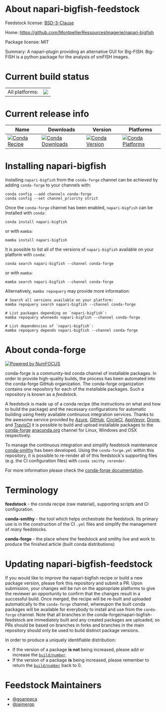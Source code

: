 About napari-bigfish-feedstock
==============================

Feedstock license: [BSD-3-Clause](https://github.com/conda-forge/napari-bigfish-feedstock/blob/main/LICENSE.txt)

Home: https://github.com/MontpellierRessourcesImagerie/napari-bigfish

Package license: MIT

Summary: A napari-plugin providing an alternative GUI for Big-FISH.
Big-FISH is a python package for the analysis of smFISH images.


Current build status
====================


<table><tr><td>All platforms:</td>
    <td>
      <a href="https://dev.azure.com/conda-forge/feedstock-builds/_build/latest?definitionId=19216&branchName=main">
        <img src="https://dev.azure.com/conda-forge/feedstock-builds/_apis/build/status/napari-bigfish-feedstock?branchName=main">
      </a>
    </td>
  </tr>
</table>

Current release info
====================

| Name | Downloads | Version | Platforms |
| --- | --- | --- | --- |
| [![Conda Recipe](https://img.shields.io/badge/recipe-napari--bigfish-green.svg)](https://anaconda.org/conda-forge/napari-bigfish) | [![Conda Downloads](https://img.shields.io/conda/dn/conda-forge/napari-bigfish.svg)](https://anaconda.org/conda-forge/napari-bigfish) | [![Conda Version](https://img.shields.io/conda/vn/conda-forge/napari-bigfish.svg)](https://anaconda.org/conda-forge/napari-bigfish) | [![Conda Platforms](https://img.shields.io/conda/pn/conda-forge/napari-bigfish.svg)](https://anaconda.org/conda-forge/napari-bigfish) |

Installing napari-bigfish
=========================

Installing `napari-bigfish` from the `conda-forge` channel can be achieved by adding `conda-forge` to your channels with:

```
conda config --add channels conda-forge
conda config --set channel_priority strict
```

Once the `conda-forge` channel has been enabled, `napari-bigfish` can be installed with `conda`:

```
conda install napari-bigfish
```

or with `mamba`:

```
mamba install napari-bigfish
```

It is possible to list all of the versions of `napari-bigfish` available on your platform with `conda`:

```
conda search napari-bigfish --channel conda-forge
```

or with `mamba`:

```
mamba search napari-bigfish --channel conda-forge
```

Alternatively, `mamba repoquery` may provide more information:

```
# Search all versions available on your platform:
mamba repoquery search napari-bigfish --channel conda-forge

# List packages depending on `napari-bigfish`:
mamba repoquery whoneeds napari-bigfish --channel conda-forge

# List dependencies of `napari-bigfish`:
mamba repoquery depends napari-bigfish --channel conda-forge
```


About conda-forge
=================

[![Powered by
NumFOCUS](https://img.shields.io/badge/powered%20by-NumFOCUS-orange.svg?style=flat&colorA=E1523D&colorB=007D8A)](https://numfocus.org)

conda-forge is a community-led conda channel of installable packages.
In order to provide high-quality builds, the process has been automated into the
conda-forge GitHub organization. The conda-forge organization contains one repository
for each of the installable packages. Such a repository is known as a *feedstock*.

A feedstock is made up of a conda recipe (the instructions on what and how to build
the package) and the necessary configurations for automatic building using freely
available continuous integration services. Thanks to the awesome service provided by
[Azure](https://azure.microsoft.com/en-us/services/devops/), [GitHub](https://github.com/),
[CircleCI](https://circleci.com/), [AppVeyor](https://www.appveyor.com/),
[Drone](https://cloud.drone.io/welcome), and [TravisCI](https://travis-ci.com/)
it is possible to build and upload installable packages to the
[conda-forge](https://anaconda.org/conda-forge) [anaconda.org](https://anaconda.org/)
channel for Linux, Windows and OSX respectively.

To manage the continuous integration and simplify feedstock maintenance
[conda-smithy](https://github.com/conda-forge/conda-smithy) has been developed.
Using the ``conda-forge.yml`` within this repository, it is possible to re-render all of
this feedstock's supporting files (e.g. the CI configuration files) with ``conda smithy rerender``.

For more information please check the [conda-forge documentation](https://conda-forge.org/docs/).

Terminology
===========

**feedstock** - the conda recipe (raw material), supporting scripts and CI configuration.

**conda-smithy** - the tool which helps orchestrate the feedstock.
                   Its primary use is in the construction of the CI ``.yml`` files
                   and simplify the management of *many* feedstocks.

**conda-forge** - the place where the feedstock and smithy live and work to
                  produce the finished article (built conda distributions)


Updating napari-bigfish-feedstock
=================================

If you would like to improve the napari-bigfish recipe or build a new
package version, please fork this repository and submit a PR. Upon submission,
your changes will be run on the appropriate platforms to give the reviewer an
opportunity to confirm that the changes result in a successful build. Once
merged, the recipe will be re-built and uploaded automatically to the
`conda-forge` channel, whereupon the built conda packages will be available for
everybody to install and use from the `conda-forge` channel.
Note that all branches in the conda-forge/napari-bigfish-feedstock are
immediately built and any created packages are uploaded, so PRs should be based
on branches in forks and branches in the main repository should only be used to
build distinct package versions.

In order to produce a uniquely identifiable distribution:
 * If the version of a package **is not** being increased, please add or increase
   the [``build/number``](https://docs.conda.io/projects/conda-build/en/latest/resources/define-metadata.html#build-number-and-string).
 * If the version of a package **is** being increased, please remember to return
   the [``build/number``](https://docs.conda.io/projects/conda-build/en/latest/resources/define-metadata.html#build-number-and-string)
   back to 0.

Feedstock Maintainers
=====================

* [@goanpeca](https://github.com/goanpeca/)
* [@jaimergp](https://github.com/jaimergp/)

